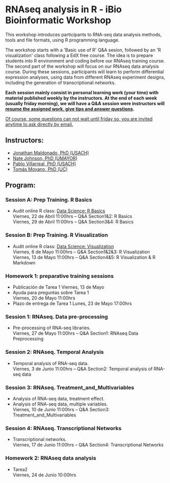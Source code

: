 # RNAseq analysis in R - iBio Bioinformatic Workshop

This workshop introduces participants to RNA-seq data analysis methods, tools and file formats, using R programming language.
 
The workshop starts with a 'Basic use of R' Q&A sesion, followed by an 'R visualization' class following a EdX free course. The idea is to prepare students into R environment and coding before our RNAseq training course.  
The second part of the workshop will focus on our RNAseq data analysis course. During these sessions, participants will learn to perform differential expression analyses, using data from different RNAseq experiment designs, including the generation of transcriptional networks.   

**Each session mainly consist in personal learning work (your time) with material published weekly by the instructors. At the end of each week (usually friday morning), we will have a Q&A session were instructors will <ins>resume the assigned work, give tips and answer questions</ins>.**  

<ins>Of course, some questions can not wait until friday so, you are invited anytime to ask directly by email.</ins>  
 
## Instructors:
- [Jonathan Maldonado, PhD (USACH)](https://www.maldonadolab.com)
- [Nate Johnson, PhD (UMAYOR)](https://www.researchgate.net/profile/Nathan-Johnson-4)
- [Pablo Villarreal, PhD (USACH)](https://www.researchgate.net/profile/Pablo-Villarreal-3)
- [Tomás Moyano, PhD (UC)](https://www.researchgate.net/profile/Tomas-Moyano-Yugovic)
  
## Program:
 
### Session A: Prep Training. R Basics
- Audit online R class: [Data Science: R Basics](https://courses.edx.org/courses/course-v1:HarvardX+PH125.1x+1T2020/course/)  
Viernes, 22 de Abril 11:00hrs – Q&A Section1&2: R Basics  
Viernes, 29 de Abril 11:00hrs – Q&A Section3&4: R Basics  

### Session B: Prep Training. R Visualization
- Audit online R class: [Data Science: Visualization](https://courses.edx.org/courses/course-v1:HarvardX+PH125.2x+1T2020/course/)  
Viernes, 6 de Mayo 11:00hrs – Q&A Section1&2&3: R Visualization  
Viernes, 13 de Mayo 11:00hrs – Q&A Section4&5: R Visualization & R Markdown  

### Homework 1: preparative training sessions
- Publicación de Tarea 1
Viernes, 13 de Mayo
- Ayuda para preguntas sobre Tarea 1  
Viernes, 20 de Mayo 11:00hrs
- Plazo de entrega de Tarea 1
Lunes, 23 de Mayo 17:00hrs
 
### Session 1: RNAseq. Data pre-processing
- Pre-processing of RNA-seq libraries.  
Viernes, 27 de Mayo 11:00hrs – Q&A Section1: RNAseq Data Preprocessing

### Session 2: RNAseq. Temporal Analysis
- Temporal analysis of RNA-seq data.  
Viernes, 3 de Junio 11:00hrs – Q&A Section2: Temporal analysis of RNA-seq data
 
### Session 3: RNAseq. Treatment_and_Multivariables
- Analysis of RNA-seq data, treatment effect.  
- Analysis of RNA-seq data, multiple variables.  
Viernes, 10 de Junio 11:00hrs – Q&A Section3: Treatment_and_Multivariables
 
### Session 4: RNAseq. Transcriptional Networks
- Transcriptional networks.  
Viernes, 17 de Junio 11:00hrs – Q&A Section4: Transcriptional Networks

### Homework 2: RNAseq data analysis
- Tarea2  
Viernes, 24 de Junio 10:00hrs
